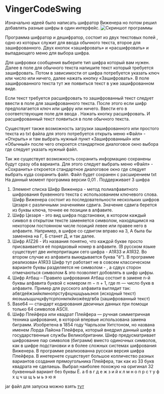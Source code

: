 # VingerCodeSwing

Изначально идеей было написать шифратор Виженера но потом решил добавлять разные шифры в один интерфейс.
![Скриншот программы](https://mygemorr.ru/pictures/git/Vigenera.png)

Программа шифратор и дешифратор, состоит из двух текстовых полей , одно из которых служит для ввода обычного текста, второе для зашифрованного. Двух кнопок «зашифровать» и «расшифровать» и выпадающего меню для выбора шифра.

Для шифровки сообщения выберите тип шифра который вам нужен. Далее в поле для обычного текста напишите текст который требуется зашифровать. Потом в зависимости от шифра потребуется указать ключ или число или ничего, далее нажать кнопку «Зашифровать». В поле зашифрованного текста тут же появиться текст в уже зашифрованном виде.

Если текст требуется расшифровать то зашифрованный текст следует ввести в поле для зашифрованного текста. После этого если шифр предполагается ключ или цифру или ничего. Ввести его в соответствующие поле для ввода . Нажать кнопку расшифровать. И расшифрованный текст появиться в поле обычного текста.

Существует также возможность загрузки зашифрованного или простого текста из txt файла для этого потребуется открыть меню «Файл» - «Открыть» и там выбрать нужный пункт «Зашифрованный» или «Обычный» после чего откроется стандартное диалоговое окно выбора где следует указать нужный файл.

Так же существует возможность сохранить информацию сохранены будут сразу оба варианта. Для этого следует выбрать меню «Файл» - «Сохранить» откроется стандартное диалоговое окно где следует выбрать куда сохранить файл. Файл будет сохранен с расширением txt
На данный момент программа версии 0,01 . Поддерживает 3 шифра

1. Элемент списка	Шифр Виженера - метод полиалфавитного шифрования буквенного текста с использованием ключевого слова. Шифр Виженера состоит из последовательности нескольких шифров Цезаря с различными значениями сдвига. Значение сдвига берется из буквы ключа, точнее ее позиции в алфавите.
2.	Шифр Цезаря - это вид шифра подстановки, в котором каждый символ в открытом тексте заменяется символом, находящимся на некотором постоянном числе позиций левее или правее него в алфавите. Например, в шифре со сдвигом вправо на 3, А была бы заменена на Г, Б станет Д, и так далее.
3.	Шифр A1Z26 - Из названия понятно, что каждой букве просто присваивается её порядковый номер в алфавите. (В русском языке существует две интерпритации сего шифра - А1Я33 и А1Я32. Во втором случае из алфавита выкидывается буква "ё"). В программе реализован А1Я33 Шифр тут работает не в совсем классическом варианте буквы разделяется не  символом - , а сдвух сторон отмечаються символом & это позволяет добовлять в шифр цифры.
4.	Шифр Атбаш – Правило шифрования Атбаш состоит в замене n-й буквы алфавита буквой с номером m − n + 1, где m — число букв в алфавите. Пример для русского алфавита выглядит так:
абвгдеёжзийклмнопрстуфхцчшщъыьэюя (исходный текст)
яюэьыъщшчцхфутсрпонмлкйизжёедгвба (зашифрованный текст)
5.  Base64 — стандарт кодирования двоичных данных при помощи только 64 символов ASCII.
6.  Шифр Плейфера или квадрат Плейфера — ручная симметричная техника шифрования, в которой впервые использована замена биграмм. Изобретена в 1854 году Чарльзом Уитстоном, но названа именем Лорда Лайона Плейфера, который внедрил данный шифр в государственные службы Великобритании. Шифр предусматривает шифрование пар символов (биграмм) вместо одиночных символов, как в шифре подстановки и в более сложных системах шифрования Виженера. В программе реализованна русская версия шифра Плейфера. В инетернете  существует большое колличество разных вариантов создания прямоугольника Плейфера, так как из 33 букв квадрата не сделаешь. Выбрал наиболее похожую на оригинал 32 буквенный вариант без буквы Ё. 
а б в г д е ж з 
и й к л м н о п 
р с т у ф х ц ч 
ш щ ъ ы ь э ю я 

jar файл для запуска можно взять [тут](https://github.com/AlexanderPanshin/VingerCodeSwing/tree/master/out/artifacts/VingerCodeSwing_jar)
